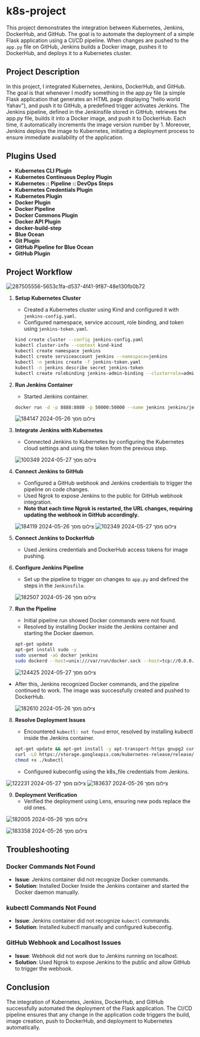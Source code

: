 # k8s-project

This project demonstrates the integration between Kubernetes, Jenkins, DockerHub, and GitHub. The goal is to automate the deployment of a simple Flask application using a CI/CD pipeline. When changes are pushed to the `app.py` file on GitHub, Jenkins builds a Docker image, pushes it to DockerHub, and deploys it to a Kubernetes cluster.

## Project Description
In this project, I integrated Kubernetes, Jenkins, DockerHub, and GitHub. The goal is that whenever I modify something in the app.py file (a simple Flask application that generates an HTML page displaying "hello world Yahav"), and push it to GitHub, a predefined trigger activates Jenkins. The Jenkins pipeline, defined in the Jenkinsfile stored in GitHub, retrieves the app.py file, builds it into a Docker image, and push it to DockerHub. Each time, it automatically increments the image version number by 1. Moreover, Jenkins deploys the image to Kubernetes, initiating a deployment process to ensure immediate availability of the application.

## Plugins Used
- **Kubernetes CLI Plugin**
- **Kubernetes Continuous Deploy Plugin**
- **Kubernetes :: Pipeline :: DevOps Steps**
- **Kubernetes Credentials Plugin**
- **Kubernetes Plugin**
- **Docker Plugin**
- **Docker Pipeline**
- **Docker Commons Plugin**
- **Docker API Plugin**
- **docker-build-step**
- **Blue Ocean**
- **Git Plugin**
- **GitHub Pipeline for Blue Ocean**
- **GitHub Plugin**

## Project Workflow

![287505556-5653c1fa-d537-4f41-9f87-48e130fb0b72](https://github.com/yahav123456/k8s_project/assets/166650066/dfa0d000-b8b9-49bb-b2ab-17c565f8d8ef)

1. **Setup Kubernetes Cluster**
    - Created a Kubernetes cluster using Kind and configured it with `jenkins-config.yaml`.
    - Configured namespace, service account, role binding, and token using `jenkins-token.yaml`.

    ```sh
    kind create cluster --config jenkins-config.yaml
    kubectl cluster-info --context kind-kind
    kubectl create namespace jenkins
    kubectl create serviceaccount jenkins --namespace=jenkins
    kubectl -n jenkins create -f jenkins-token.yaml
    kubectl -n jenkins describe secret jenkins-token
    kubectl create rolebinding jenkins-admin-binding --clusterrole=admin --serviceaccount=jenkins:jenkins --namespace=jenkins
    ```

2. **Run Jenkins Container**
    - Started Jenkins container.

    ```sh
    docker run -d -p 8888:8080 -p 50000:50000 --name jenkins jenkins/jenkins:lts
    ```

    ![צילום מסך 2024-05-26 184147](https://github.com/yahav123456/k8s_project/assets/166650066/9fef6449-f04d-4aa2-9abe-b3a5e102584b)


3. **Integrate Jenkins with Kubernetes**
    - Connected Jenkins to Kubernetes by configuring the Kubernetes cloud settings and using the token from the previous step.

   ![צילום מסך 2024-05-27 100349](https://github.com/yahav123456/k8s_project/assets/166650066/47aa4b48-3f78-4125-a9e1-e2a9331c9878)


4. **Connect Jenkins to GitHub**
    - Configured a GitHub webhook and Jenkins credentials to trigger the pipeline on code changes.
    - Used Ngrok to expose Jenkins to the public for GitHub webhook integration.
    - **Note that each time Ngrok is restarted, the URL changes, requiring updating the webhook in GitHub accordingly.**


   ![צילום מסך 2024-05-26 184119](https://github.com/yahav123456/k8s_project/assets/166650066/839869af-ca06-41fa-8ad5-4c4bd51abd5b)
  ![צילום מסך 2024-05-27 102349](https://github.com/yahav123456/k8s_project/assets/166650066/027dbddf-224e-4da4-a1a3-31e3575da0ca)


5. **Connect Jenkins to DockerHub**
    - Used Jenkins credentials and DockerHub access tokens for image pushing.
  
    

6. **Configure Jenkins Pipeline**
    - Set up the pipeline to trigger on changes to `app.py` and defined the steps in the `Jenkinsfile`.

   ![צילום מסך 2024-05-26 182507](https://github.com/yahav123456/k8s_project/assets/166650066/26eb8e99-6c8d-4771-ae16-a1dc9f4bb783)

7. **Run the Pipeline**
    - Initial pipeline run showed Docker commands were not found.
    - Resolved by installing Docker inside the Jenkins container and starting the Docker daemon.

    ```sh
    apt-get update
    apt-get install sudo -y
    sudo usermod -aG docker jenkins
    sudo dockerd --host=unix:///var/run/docker.sock --host=tcp://0.0.0.0:2375 &
    ```

   ![צילום מסך 2024-05-27 124425](https://github.com/yahav123456/k8s_project/assets/166650066/6ed3c963-67b3-4e5b-bd59-9319f7c2177e)

 - After this, Jenkins recognized Docker commands, and the pipeline continued to work. The image was successfully created and pushed to DockerHub.

   ![צילום מסך 2024-05-26 182610](https://github.com/yahav123456/k8s_project/assets/166650066/f445a69e-a41d-4b92-be02-b46ef6d30dc4)
   

8. **Resolve Deployment Issues**
    - Encountered `kubectl: not found` error, resolved by installing kubectl inside the Jenkins container.

    ```sh
    apt-get update && apt-get install -y apt-transport-https gnupg2 curl
    curl -LO https://storage.googleapis.com/kubernetes-release/release/$(curl -s https://storage.googleapis.com/kubernetes-release/release/stable.txt)/bin/linux/amd64/kubectl
    chmod +x ./kubectl
    ```

    - Configured kubeconfig using the k8s_file credentials from Jenkins.

  ![צילום מסך 2024-05-27 122231](https://github.com/yahav123456/k8s_project/assets/166650066/3d7bb440-f8b3-4b48-92d9-ace136eec102)
   ![צילום מסך 2024-05-26 183637](https://github.com/yahav123456/k8s_project/assets/166650066/59da61ec-b25e-4ae5-9b60-e177c2709ce1)


9. **Deployment Verification**
    - Verified the deployment using Lens, ensuring new pods replace the old ones.

  ![צילום מסך 2024-05-26 182005](https://github.com/yahav123456/k8s_project/assets/166650066/e717f453-40c1-4d61-bb3a-3c8cf794c076)

   ![צילום מסך 2024-05-26 183358](https://github.com/yahav123456/k8s_project/assets/166650066/439dae3c-3d8f-484a-b1be-0890d9f05cc8)


## Troubleshooting

### Docker Commands Not Found
- **Issue**: Jenkins container did not recognize Docker commands.
- **Solution**: Installed Docker Inside the Jenkins container and started the Docker daemon manually.

### kubectl Commands Not Found
- **Issue**: Jenkins container did not recognize `kubectl` commands.
- **Solution**: Installed kubectl manually and configured kubeconfig.

### GitHub Webhook and Localhost Issues
- **Issue**: Webhook did not work due to Jenkins running on localhost.
- **Solution**: Used Ngrok to expose Jenkins to the public and allow GitHub to trigger the webhook.

## Conclusion
The integration of Kubernetes, Jenkins, DockerHub, and GitHub successfully automated the deployment of the Flask application. The CI/CD pipeline ensures that any change in the application code triggers the build, image creation, push to DockerHub, and deployment to Kubernetes automatically.
